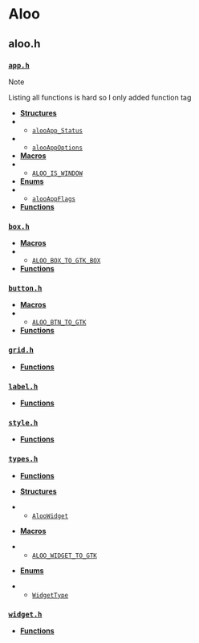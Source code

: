 # Aloo

## aloo.h

### [`app.h`](app.md)

> [!NOTE]
> Listing all functions is hard so I only added function tag

- [**Structures**](app.md#struct)
- - [`alooApp_Status`](app.md#alooApp_Status)
- - [`alooAppOptions`](app.md#alooappoptions)
- [**Macros**](app.md#macros)
- - [`ALOO_IS_WINDOW`](app.md#aloo_is_windowx)
- [**Enums**](app.md#enumerations)
- - [`alooAppFlags`](app.md#alooappflags)
- [**Functions**](app.md#functions)

### [`box.h`](box.md)

- [**Macros**](box.md#macros)
- - [`ALOO_BOX_TO_GTK_BOX`](box.md#aloo_box_to_gtk_boxx)
- [**Functions**](box.md#functions)

### [`button.h`](button.md)

- [**Macros**](button.md#macros)
- - [`ALOO_BTN_TO_GTK`](button.md#aloo_btn_to_gtkx)
- [**Functions**](button.md#functions)

### [`grid.h`](grid.md)

- [**Functions**](grid.md#functions)

### [`label.h`](label.md)

- [**Functions**](label.md#functions)

### [`style.h`](style.md)

- [**Functions**](style.md#functions)

### [`types.h`](types.md)

- [**Functions**](app.md#functions)

- [**Structures**](types.md#struct)
- - [`AlooWidget`](types.md#AlooWidget)
- [**Macros**](types.md#macros)
- - [`ALOO_WIDGET_TO_GTK`](types.md#aloo_widget_to_gtkx)
- [**Enums**](types.md#enumerations)
- - [`WidgetType`](types.md#widgettype)

### [`widget.h`](widget.md)

- [**Functions**](widget.md#functions)
